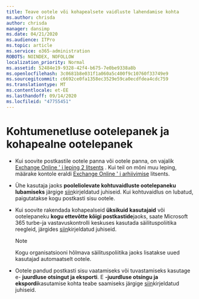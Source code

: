 ```yaml
---
title: Teave ootele või kohapealsete vaidluste lahendamise kohta
ms.author: chrisda
author: chrisda
manager: dansimp
ms.date: 04/21/2020
ms.audience: ITPro
ms.topic: article
ms.service: o365-administration
ROBOTS: NOINDEX, NOFOLLOW
localization_priority: Normal
ms.assetid: 52484e19-9328-42f4-b675-7e0be9338a8b
ms.openlocfilehash: 3c0681b8e031f1a060a5c400f9c10760f33749e9
ms.sourcegitcommit: c6692ce0fa1358ec3529e59ca0ecdfdea4cdc759
ms.translationtype: MT
ms.contentlocale: et-EE
ms.lasthandoff: 09/14/2020
ms.locfileid: "47755451"
---
```

# <a name="about-litigation-holds-and-in-place-holds"></a>Kohtumenetluse ootelepanek ja kohapealne ootelepanek

- Kui soovite postkastile ootele panna või ootele panna, on vajalik [Exchange Online ' i leping 2 litsents](https://docs.microsoft.com/office365/servicedescriptions/office-365-platform-service-description/office-365-plan-options) . Kui teil on mõni muu leping, määrake kontole eraldi [Exchange Online ' i arhiivimise](https://docs.microsoft.com/office365/servicedescriptions/exchange-online-archiving-service-description/exchange-online-archiving-service-description) litsents. 
    
- Ühe kasutaja jaoks **pooleliolevate kohtuvaidluste ootelepaneku lubamiseks** järgige [siin](https://docs.microsoft.com/office365/SecurityCompliance/place-a-mailbox-on-litigation-hold)kirjeldatud juhiseid. Kui kohtuvaidlus on lubatud, paigutatakse kogu postkasti sisu ootele.
    
- Kui soovite rakendada kohapealseid **üksikuid kasutajaid** või ootelepaneku **kogu ettevõtte kõigi postkastide**jaoks, saate Microsoft 365 turbe-ja vastavuskontrolli keskuses kasutada säilituspoliitika reegleid, järgides [siin]( https://docs.microsoft.com/microsoft-365/compliance/retention-policies)kirjeldatud juhiseid.
    
    > [!NOTE]
    > Kogu organisatsiooni hõlmava säilituspoliitika jaoks lisatakse uued kasutajad automaatselt ootele. 
  
- Ootele pandud postkasti sisu vaatamiseks või tuvastamiseks kasutage e- **juurdluse otsingut ja eksporti**. E **-juurdluse otsingu ja ekspordi**kasutamise kohta teabe saamiseks järgige [siin](https://docs.microsoft.com/microsoft-365/compliance/export-search-results)kirjeldatud juhiseid.
    

